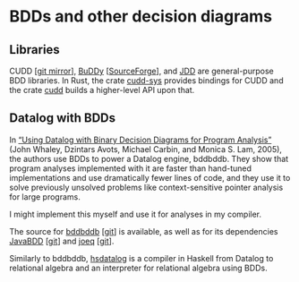 # BDDs and other decision diagrams

## Libraries

CUDD [[git mirror](https://github.com/ivmai/cudd)], [BuDDy](https://buddy.sourceforge.net/manual/main.html)
[[SourceForge](https://sourceforge.net/projects/buddy/)], and [JDD](https://bitbucket.org/vahidi/jdd)
are general-purpose BDD libraries. In Rust, the crate [cudd-sys](https://crates.io/crates/cudd-sys)
provides bindings for CUDD and the crate [cudd](https://crates.io/crates/cudd)
builds a higher-level API upon that.

## Datalog with BDDs

In [“Using Datalog with Binary Decision Diagrams for Program Analysis”](https://people.csail.mit.edu/mcarbin/papers/aplas05.pdf)
(John Whaley, Dzintars Avots, Michael Carbin, and Monica S. Lam, 2005), the
authors use BDDs to power a Datalog engine, bddbddb. They show that program
analyses implemented with it are faster than hand-tuned implementations and use
dramatically fewer lines of code, and they use it to solve previously unsolved
problems like context-sensitive pointer analysis for large programs.

I might implement this myself and use it for analyses in my compiler.

The source for [bddbddb](https://bddbddb.sourceforge.net/) [[git](https://github.com/joewhaley/bddbddb)]
is available, as well as for its dependencies [JavaBDD](https://javabdd.sourceforge.net/)
[[git](https://github.com/joewhaley/javabdd)] and [joeq](https://joeq.sourceforge.net/)
[[git](https://github.com/joewhaley/joeq)].

Similarly to bddbddb, [hsdatalog](https://github.com/chessai/hsdatalog) is a
compiler in Haskell from Datalog to relational algebra and an interpreter for
relational algebra using BDDs.
